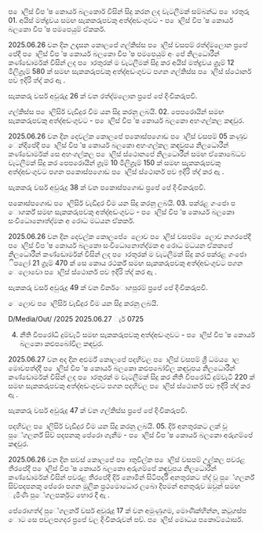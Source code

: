 ප ොලිස් විප ්ෂ කොර්ය බලකොර් විසින් සිදු කරන ලද වැටලීමක් සම්බන්ධ ප ොරතුරු 01. අයිස් මත්ද්‍රවය සමඟ සැකකරුපවකු අත්ද්‍අඩංගුවට - ප ොලිස් විප ්ෂ කොර්ය බලකො විප ්ෂ පමපෙයුම් ඒකකර්.

2025.06.26 වන දින උදෑසන කොලපේ ගල්කිස්ස ප ොලිස් වසපම් රත්ද්‍මලොන ප්‍රපේ පේදී ප ොලිස් විප ්ෂ කොර්ය බලකො විප ්ෂ පමපෙයුම් අං පේ නිලධොරීන් කණ්ඩොර්මක් විසින් ලද ප ොරතුරක් ම වැටලීමක් සිදු කර අයිස් මත්ද්‍රවය ග්‍රෑම් 12 මිලිග්‍රෑම් 580 ක් සමඟ සැකකරුපවකු අත්ද්‍අඩංගුවට පගන ගල්කිස්ස ප ොලිස් ස්ථොනර් පව ඉදිරි ත්ද්‍ කර ඇ .

සැකකරු වර්ස අවුරුදු 26 ක් වන රත්ද්‍මලොන ප්‍රපේ පේ දිංචිකරුපවි.

ගල්කිස්ස ප ොලිසිර් වැඩිදුර විම යන සිදු කරනු ලබයි. 02. පෙපරොයින් සමඟ සැකකරුපවකු අත්ද්‍අඩංගුවට - ප ොලිස් විප ්ෂ කොර්ය බලකො අහංගල්කල කඳවුර.

2025.06.26 වන දින දෙවල්ක කොලපේ පකොස්පගොඩ ප ොලිස් වසපම් 05 කණුව ෙන්දිපේදී ප ොලිස් විප ්ෂ කොර්ය බලකො අහංගල්කල කඳවුපය නිලධොරීන් කණ්ඩොර්මක් සෙ අහංගල්කල ප ොලිස් ස්ථොනපේ නිලධොරීන් සමඟ ඒකොබේධව වැටලීමක් සිදු කර පෙපරොයින් ග්‍රෑම් 10 මිලිග්‍රෑම් 150 ක් සමඟ සැකකරුපවකු අත්ද්‍අඩංගුවට පගන පකොස්පගොඩ ප ොලිස් ස්ථොනර් පව ඉදිරි ත්ද්‍ කර ඇ .

සැකකරු වර්ස අවුරුදු 38 ක් වන පකොස්පගොඩ ප්‍රපේ පේ දිංචිකරුපවි.

පකොස්පගොඩ ප ොලිසිර් වැඩිදුර විම යන සිදු කරනු ලබයි. 03. පක්රළ ගංජො ප ොගර්ක් සමඟ සැකකරුපවකු අත්ද්‍අඩංගුවට - ප ොලිස් විප ්ෂ කොර්ය බලකො සංවිධොනොත්ද්‍මක අ රොධ මධයන ඒකකර්.

2025.06.26 වන දින දෙවල්ක කොලපේ ෙලොව ප ොලිස් වසපම් ෙලොව නගරපේදී ප ොලිස් විප ්ෂ කොර්ය බලකො සංවිධොනොත්ද්‍මක අ රොධ මධයන ඒකකපේ නිලධොරීන් කණ්ඩොර්මක් විසින් ලද ප ොරතුරක් ම වැටලීමක් සිදු කර පක්රළ ගංජො ිපලෝ 21 ග්‍රෑම් 470 ක් සෙ කොය රථර්ක් සමඟ සැකකරුපවකු අත්ද්‍අඩංගුවට පගන ෙලොවො ප ොලිස් ස්ථොනර් පව ඉදිරි ත්ද්‍ කර ඇ .

සැකකරු වර්ස අවුරුදු 49 ක් වන විනර්ොගපුරම් ප්‍රපේ පේ දිංචිකරුපවි.

ෙලොව ප ොලිසිර් වැඩිදුර විම යන සිදු කරනු ලබයි.

D/Media/Out/ /2025 2025.06.27 ැර් 0725

04. නීති විපරෝධි දුම්වැටි සමඟ සැකකරුපවකු අත්ද්‍අඩංගුවට - ප ොලිස් විප ්ෂ කොර්ය බලකො කළුපබෝවිල කඳවුර.

2025.06.27 වන අද දින අළුර්ම් කොලපේ පදහිවල ප ොලිස් වසපම් ශ්‍රී ධමය ොල මොවපත්ද්‍දී ප ොලිස් විප ්ෂ කොර්ය බලකො කළුපබෝවිල කඳවුපය නිලධොරීන් කණ්ඩොර්මක් විසින් ලද ප ොරතුරක් ම වැටලීමක් සිදු කර නීති විපරෝධි දුම්වැටි 220 ක් සමඟ සැකකරුපවකු අත්ද්‍අඩංගුවට පගන පදහිවල ප ොලිස් ස්ථොනර් පව ඉදිරි ත්ද්‍ කර ඇ .

සැකකරු වර්ස අවුරුදු 47 ක් වන ගල්කිස්ස ප්‍රපේ පේ දිංචිකරුපවි.

පදහිවල ප ොලිසිර් වැඩිදුර විම යන සිදු කරනු ලබයි. 05. දිර් අනතුරකට ලක් වූ පුේගලර්න් සිව් පදපනකු පේරො ගැනීම - ප ොලිස් විප ්ෂ කොර්ය බලකො අරුගම්පේ කඳවුර.

2025.06.26 වන දින සවස් කොලපේ ප ොතුවිල්ක ප ොලිස් වසපම් උල්කල පවරළ තීරපේදී ප ොලිස් විප ්ෂ කොර්ය බලකො අරුගම්පේ කඳවුපය නිලධොරීන් කණ්ඩොර්මක් විසින් පවරළ තීරපේදී දිර් නොමින් සිටිපර්දි අනතුරකට ත්ද්‍ වූ පුේගලර්න් සිව්පදපනකු පේරො පගන මූලික ප්‍රථමොධොර ලබො දීපමන් අනතුරුව ඔවුන් සමඟ ැමිණි පුේගලපර්කුට භොර දී ඇ .

පේරොගත්ද්‍ පුේගලර්න් වර්ස අවුරුදු 17 ක් වන අමුණුගම, මොණික්හින්න, කටුගස්ප ොට සෙ පවලපගදර ප්‍රපේ වල දිංචිකරුවන් පව්. ප ොලිස් මොධය පකොට්ඨොසර්.